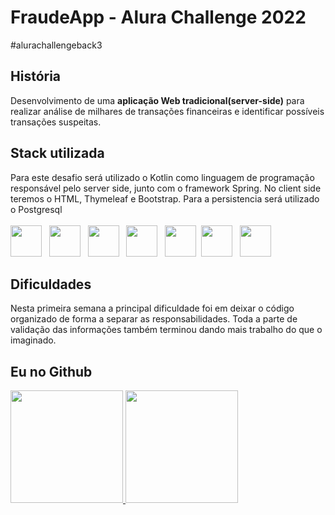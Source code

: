 # FraudeApp - Alura Challenge 2022
#alurachallengeback3

História
---------------------------------------------------------------------------------------
Desenvolvimento de uma **aplicação Web tradicional(server-side)** para realizar análise de milhares de transações financeiras e identificar possíveis transações suspeitas. 

Stack utilizada
---------------------------------------------------------------------------------------
Para este desafio será utilizado o Kotlin como linguagem de programação responsável pelo server side, junto com o framework Spring. No client side teremos o HTML, Thymeleaf e Bootstrap. Para a persistencia será utilizado o Postgresql<br><br>
<img src="https://cdn.jsdelivr.net/gh/devicons/devicon/icons/kotlin/kotlin-original.svg"  width="50" height="50"/>&nbsp;&nbsp;&nbsp;<img src="https://cdn.jsdelivr.net/gh/devicons/devicon/icons/spring/spring-plain-wordmark.svg" width="50" height="50"/>&nbsp;&nbsp;&nbsp;<img src="https://cdn.jsdelivr.net/gh/devicons/devicon/icons/bootstrap/bootstrap-plain-wordmark.svg" width="50" height="50"/>&nbsp;&nbsp;&nbsp;<img src="https://cdn.jsdelivr.net/gh/devicons/devicon/icons/postgresql/postgresql-original-wordmark.svg" width="50" height="50"/>&nbsp;&nbsp;&nbsp;<img src="https://cdn.jsdelivr.net/gh/devicons/devicon/icons/intellij/intellij-original.svg" width="50" height="50"/>&nbsp;&nbsp;<img src="https://cdn.jsdelivr.net/gh/devicons/devicon/icons/git/git-original-wordmark.svg" width="50" height="50"/>&nbsp;&nbsp;&nbsp;<img src="https://cdn.jsdelivr.net/gh/devicons/devicon/icons/github/github-original-wordmark.svg" width="50" height="50"/>

Dificuldades
---------------------------------------------------------------------------------------
Nesta primeira semana a principal dificuldade foi em deixar o código organizado de forma a separar as responsabilidades. Toda a parte de validação das informações também terminou dando mais trabalho do que o imaginado.

Eu no Github
---------------------------------------------------------------------------------------

<div>
  <a href="https://github.com/acrsantana">
  <img height="180em" src="https://github-readme-stats.vercel.app/api/top-langs/?username=acrsantana&layout=compact&langs_count=7&theme=dracula"/>
  <img height="180em" src="https://github-readme-stats.vercel.app/api?username=acrsantana&show_icons=true&theme=dracula&include_all_commits=true&count_private=true"/>
</div>

